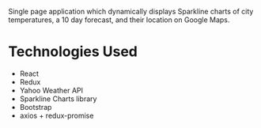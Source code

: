 Single page application which dynamically displays Sparkline charts of city temperatures, a 10 day forecast, and their location on Google Maps.

<h1> Technologies Used </h1>
<ul> 
<li>React </li>
<li>Redux</li>
<li>Yahoo Weather API</li>
<li>Sparkline Charts library</li>
<li>Bootstrap</li>
<li> axios + redux-promise </li>

</ul>

